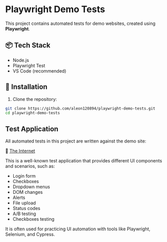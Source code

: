 # Playwright Demo Tests

This project contains automated tests for demo websites, created using **Playwright**.

## 📦 Tech Stack
- Node.js
- Playwright Test
- VS Code (recommended)


## 🚀 Installation
1. Clone the repository:
```bash
git clone https://github.com/aleon120894/playwright-demo-tests.git
cd playwright-demo-tests 
```

## Test Application

All automated tests in this project are written against the demo site:

🔗 [The Internet](https://the-internet.herokuapp.com/)

This is a well-known test application that provides different UI components and scenarios, 
such as:
- Login form
- Checkboxes
- Dropdown menus
- DOM changes
- Alerts
- File upload
- Status codes
- A/B testing
- Checkboxes testing


It is often used for practicing UI automation with tools like Playwright, Selenium, and Cypress.

